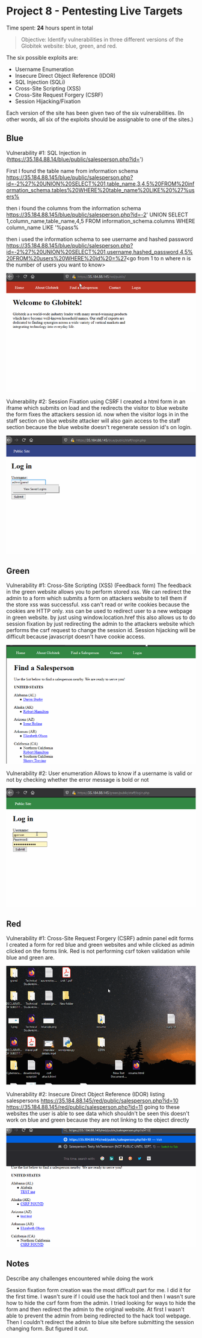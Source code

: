 # Project 8 - Pentesting Live Targets

Time spent: **24** hours spent in total

> Objective: Identify vulnerabilities in three different versions of the Globitek website: blue, green, and red.

The six possible exploits are:
* Username Enumeration
* Insecure Direct Object Reference (IDOR)
* SQL Injection (SQLi)
* Cross-Site Scripting (XSS)
* Cross-Site Request Forgery (CSRF)
* Session Hijacking/Fixation

Each version of the site has been given two of the six vulnerabilities. (In other words, all six of the exploits should be assignable to one of the sites.)

## Blue

Vulnerability #1:  SQL Injection in (https://35.184.88.14/blue/public/salesperson.php?id=')

First I found the table name from information schema
https://35.184.88.145/blue/public/salesperson.php?id=-2%27%20UNION%20SELECT%201,table_name,3,4,5%20FROM%20information_schema.tables%20WHERE%20table_name%20LIKE%20%27%users%

then i found the columns from the information schema
https://35.184.88.145/blue/public/salesperson.php?id=-2' UNION SELECT 1,column_name,table_name,4,5 FROM information_schema.columns WHERE column_name LIKE '%pass%

then i used the information schema to see username and hashed password
https://35.184.88.145/blue/public/salesperson.php?id=-2%27%20UNION%20SELECT%201,username,hashed_password,4,5%20FROM%20users%20WHERE%20id%20=%27<go from 1 to n where n is the number of users you want to know>

<img src='sqli.gif'>

Vulnerability #2:  Session Fixation using CSRF
I created a html form in an iframe which submits on load and the redirects the visitor to blue website
the form fixes the attackers session id.
now when the visitor logs in in the staff section on blue website attacker will also gain access to the staff section because the blue website doesn't regenerate session id's on login.

<img src='session.gif'>

## Green

Vulnerability #1: Cross-Site Scripting (XSS) (Feedback form)
The feedback in the green website allows you to perform stored xss. We can redirect the admin to a form which submits a form on attackers website to tell them if the store xss was successful.
xss can't read or write cookies because the cookies are HTTP only.
xss can be used to redirect user to a new webpage in green website. by just using window.location.href
this also allows us to do session fixation by just redirecting the admin to the attackers website which performs the csrf request to change the session id. Session hijacking will be difficult because javascript doesn't have cookie access.

<img src='xss.gif'>

Vulnerability #2: User enumeration
Allows to know if a username is valid or not by checking whether the error message is bold or not

<img src='ue.gif'>

## Red

Vulnerability #1: Cross-Site Request Forgery (CSRF) admin panel edit forms
I created a form for red blue and green websites and while clicked as admin clicked on the forms link. Red is not performing csrf token validation while blue and green are.

<img src='csrf.gif'>

Vulnerability #2: Insecure Direct Object Reference (IDOR) listing salespersons
https://35.184.88.145/red/public/salesperson.php?id=10
https://35.184.88.145/red/public/salesperson.php?id=11
going to these websites the user is able to see data which shouldn't be seen
this doesn't work on blue and green because they are not linking to the object directly

<img src='idor.gif'>

## Notes

Describe any challenges encountered while doing the work

Session fixation form creation was the most difficult part for me. I did it for the first time. I wasn't sure if I could use the hack tool and then I wasn't sure how to hide the csrf form from the admin. I tried looking for ways to hide the form and then redirect the admin to the original website. At first I wasn't able to prevent the admin from being redirected to the hack tool webpage. Then I couldn't redirect the admin to blue site before submitting the session changing form. But figured it out.